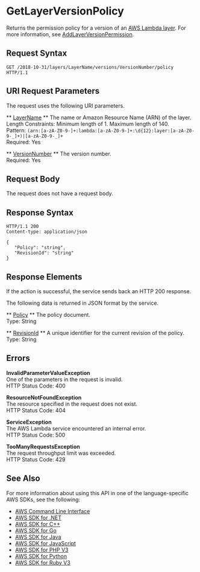 # GetLayerVersionPolicy<a name="API_GetLayerVersionPolicy"></a>

Returns the permission policy for a version of an [AWS Lambda layer](https://docs.aws.amazon.com/lambda/latest/dg/configuration-layers.html)\. For more information, see [AddLayerVersionPermission](API_AddLayerVersionPermission.md)\.

## Request Syntax<a name="API_GetLayerVersionPolicy_RequestSyntax"></a>

```
GET /2018-10-31/layers/LayerName/versions/VersionNumber/policy HTTP/1.1
```

## URI Request Parameters<a name="API_GetLayerVersionPolicy_RequestParameters"></a>

The request uses the following URI parameters\.

 ** [LayerName](#API_GetLayerVersionPolicy_RequestSyntax) **   <a name="SSS-GetLayerVersionPolicy-request-LayerName"></a>
The name or Amazon Resource Name \(ARN\) of the layer\.  
Length Constraints: Minimum length of 1\. Maximum length of 140\.  
Pattern: `(arn:[a-zA-Z0-9-]+:lambda:[a-zA-Z0-9-]+:\d{12}:layer:[a-zA-Z0-9-_]+)|[a-zA-Z0-9-_]+`   
Required: Yes

 ** [VersionNumber](#API_GetLayerVersionPolicy_RequestSyntax) **   <a name="SSS-GetLayerVersionPolicy-request-VersionNumber"></a>
The version number\.  
Required: Yes

## Request Body<a name="API_GetLayerVersionPolicy_RequestBody"></a>

The request does not have a request body\.

## Response Syntax<a name="API_GetLayerVersionPolicy_ResponseSyntax"></a>

```
HTTP/1.1 200
Content-type: application/json

{
   "Policy": "string",
   "RevisionId": "string"
}
```

## Response Elements<a name="API_GetLayerVersionPolicy_ResponseElements"></a>

If the action is successful, the service sends back an HTTP 200 response\.

The following data is returned in JSON format by the service\.

 ** [Policy](#API_GetLayerVersionPolicy_ResponseSyntax) **   <a name="SSS-GetLayerVersionPolicy-response-Policy"></a>
The policy document\.  
Type: String

 ** [RevisionId](#API_GetLayerVersionPolicy_ResponseSyntax) **   <a name="SSS-GetLayerVersionPolicy-response-RevisionId"></a>
A unique identifier for the current revision of the policy\.  
Type: String

## Errors<a name="API_GetLayerVersionPolicy_Errors"></a>

 **InvalidParameterValueException**   
One of the parameters in the request is invalid\.  
HTTP Status Code: 400

 **ResourceNotFoundException**   
The resource specified in the request does not exist\.  
HTTP Status Code: 404

 **ServiceException**   
The AWS Lambda service encountered an internal error\.  
HTTP Status Code: 500

 **TooManyRequestsException**   
The request throughput limit was exceeded\.  
HTTP Status Code: 429

## See Also<a name="API_GetLayerVersionPolicy_SeeAlso"></a>

For more information about using this API in one of the language\-specific AWS SDKs, see the following:
+  [AWS Command Line Interface](https://docs.aws.amazon.com/goto/aws-cli/lambda-2015-03-31/GetLayerVersionPolicy) 
+  [AWS SDK for \.NET](https://docs.aws.amazon.com/goto/DotNetSDKV3/lambda-2015-03-31/GetLayerVersionPolicy) 
+  [AWS SDK for C\+\+](https://docs.aws.amazon.com/goto/SdkForCpp/lambda-2015-03-31/GetLayerVersionPolicy) 
+  [AWS SDK for Go](https://docs.aws.amazon.com/goto/SdkForGoV1/lambda-2015-03-31/GetLayerVersionPolicy) 
+  [AWS SDK for Java](https://docs.aws.amazon.com/goto/SdkForJava/lambda-2015-03-31/GetLayerVersionPolicy) 
+  [AWS SDK for JavaScript](https://docs.aws.amazon.com/goto/AWSJavaScriptSDK/lambda-2015-03-31/GetLayerVersionPolicy) 
+  [AWS SDK for PHP V3](https://docs.aws.amazon.com/goto/SdkForPHPV3/lambda-2015-03-31/GetLayerVersionPolicy) 
+  [AWS SDK for Python](https://docs.aws.amazon.com/goto/boto3/lambda-2015-03-31/GetLayerVersionPolicy) 
+  [AWS SDK for Ruby V3](https://docs.aws.amazon.com/goto/SdkForRubyV3/lambda-2015-03-31/GetLayerVersionPolicy) 